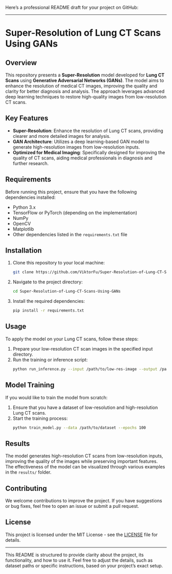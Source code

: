 Here’s a professional README draft for your project on GitHub:

---

# Super-Resolution of Lung CT Scans Using GANs

## Overview
This repository presents a **Super-Resolution** model developed for **Lung CT Scans** using **Generative Adversarial Networks (GANs)**. The model aims to enhance the resolution of medical CT images, improving the quality and clarity for better diagnosis and analysis. The approach leverages advanced deep learning techniques to restore high-quality images from low-resolution CT scans.

## Key Features
- **Super-Resolution**: Enhance the resolution of Lung CT scans, providing clearer and more detailed images for analysis.
- **GAN Architecture**: Utilizes a deep learning-based GAN model to generate high-resolution images from low-resolution inputs.
- **Optimized for Medical Imaging**: Specifically designed for improving the quality of CT scans, aiding medical professionals in diagnosis and further research.

## Requirements
Before running this project, ensure that you have the following dependencies installed:
- Python 3.x
- TensorFlow or PyTorch (depending on the implementation)
- NumPy
- OpenCV
- Matplotlib
- Other dependencies listed in the `requirements.txt` file

## Installation
1. Clone this repository to your local machine:
   ```bash
   git clone https://github.com/ViktorFu/Super-Resolution-of-Lung-CT-Scans-Using-GANs.git
   ```
2. Navigate to the project directory:
   ```bash
   cd Super-Resolution-of-Lung-CT-Scans-Using-GANs
   ```
3. Install the required dependencies:
   ```bash
   pip install -r requirements.txt
   ```

## Usage
To apply the model on your Lung CT scans, follow these steps:

1. Prepare your low-resolution CT scan images in the specified input directory.
2. Run the training or inference script:
   ```bash
   python run_inference.py --input /path/to/low-res-image --output /path/to/save/high-res-image
   ```

## Model Training
If you would like to train the model from scratch:
1. Ensure that you have a dataset of low-resolution and high-resolution Lung CT scans.
2. Start the training process:
   ```bash
   python train_model.py --data /path/to/dataset --epochs 100
   ```

## Results
The model generates high-resolution CT scans from low-resolution inputs, improving the quality of the images while preserving important features. The effectiveness of the model can be visualized through various examples in the `results/` folder.

## Contributing
We welcome contributions to improve the project. If you have suggestions or bug fixes, feel free to open an issue or submit a pull request.

## License
This project is licensed under the MIT License - see the [LICENSE](LICENSE) file for details.

---

This README is structured to provide clarity about the project, its functionality, and how to use it. Feel free to adjust the details, such as dataset paths or specific instructions, based on your project’s exact setup.
